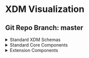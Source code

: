# XDM Visualization
## Git Repo Branch: master
<details>
<summary>Standard XDM Schemas</summary>
<ul>
</ul>
</details>
<details>
<summary>Standard Core Components</summary>
<ul>
</ul>
</details>
<details>
<summary>Extension Components</summary>
<ul>
</ul>
</details>
